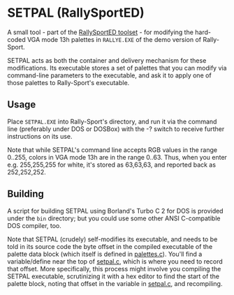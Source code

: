 # SETPAL (RallySportED)
A small tool - part of the [RallySportED toolset](../../../rallysported) - for modifying the hard-coded VGA mode 13h palettes in `RALLYE.EXE` of the demo version of Rally-Sport.

SETPAL acts as both the container and delivery mechanism for these modifications. Its executable stores a set of palettes that you can modify via command-line parameters to the executable, and ask it to apply one of those palettes to Rally-Sport's executable.

## Usage
Place `SETPAL.EXE` into Rally-Sport's directory, and run it via the command line (preferably under DOS or DOSBox) with the -? switch to receive further instructions on its use.

Note that while SETPAL's command line accepts RGB values in the range 0..255, colors in VGA mode 13h are in the range 0..63. Thus, when you enter e.g. 255,255,255 for white, it's stored as 63,63,63, and reported back as 252,252,252.

## Building
A script for building SETPAL using Borland's Turbo C 2 for DOS is provided under the `bin` directory; but you could use some other ANSI C-compatible DOS compiler, too.

Note that SETPAL (crudely) self-modifies its executable, and needs to be told in its source code the byte offset in the compiled executable of the palette data block (which itself is defined in [palettes.c](palettes.c)). You'll find a variable/define near the top of [setpal.c](setpal.c), which is where you need to record that offset. More specifically, this process might involve you compiling the SETPAL executable, scrutinizing it with a hex editor to find the start of the palette block, noting that offset in the variable in [setpal.c](setpal.c), and recompiling.
